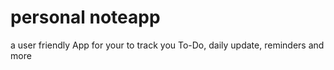 # personal noteapp
 a user friendly App for your to track you To-Do, daily update, reminders and more
